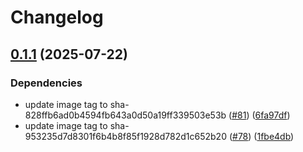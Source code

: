 # Changelog

## [0.1.1](https://github.com/jneuff/create-secret/compare/v0.1.0...v0.1.1) (2025-07-22)


### Dependencies

* update image tag to sha-828ffb6ad0b4594fb643a0d50a19ff339503e53b ([#81](https://github.com/jneuff/create-secret/issues/81)) ([6fa97df](https://github.com/jneuff/create-secret/commit/6fa97df9b9e7f1aca95d9d054908d30155fc82aa))
* update image tag to sha-953235d7d8301f6b4b8f85f1928d782d1c652b20 ([#78](https://github.com/jneuff/create-secret/issues/78)) ([1fbe4db](https://github.com/jneuff/create-secret/commit/1fbe4db985b971100d51d18597600a8e9997b5c7))
